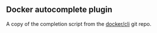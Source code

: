## Docker autocomplete plugin

A copy of the completion script from the
[docker/cli](https://github.com/docker/cli/blob/master/contrib/completion/zsh/_docker)
git repo.
